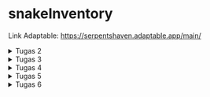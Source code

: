 # snakeInventory
Link Adaptable: https://serpentshaven.adaptable.app/main/
<details>
   <summary> Tugas 2 </summary>
   
   1. Jelaskan bagaimana cara kamu mengimplementasikan checklist di atas secara step-by-step (bukan hanya sekadar mengikuti tutorial).

   2. Buatlah bagan yang berisi request client ke web aplikasi berbasis Django beserta responnya dan jelaskan pada bagan tersebut kaitan antara urls.py,
   views.py, models.py, dan berkas html.
      HTTP request -->  urls.py
                           |
                           v
   models.py   <-- -->  views.py --> HTTP response
                           ʌ
                           |
                      templates.py
    
    Setelah client melakukan HTTP request kepada URL, akan dicari pattern yang sesuai pada urls.py lalu akan dipanggil fungsi atau class pada views.py yang sesuai. Jika ada data yang dibutuhkan, proses akan dilanjut ke models.py yang menyediakan data tersebut. Setelah itu akan dikembalikan kepada views.py yang akan memberikan HTTP response yang mengandung berkas HTML kembali kepada client.


   3. Jelaskan mengapa kita menggunakan virtual environment? Apakah kita tetap dapat membuat aplikasi web berbasis Django
   tanpa menggunakan virtual environment?
      Virtual environment digunakan untuk meng-install package dan library yang dibutuhkan untuk suatu projek tanpa memengaruhi projek lain. Misal, jika pada projek 1, dibutuhkan package A versi 1, namun pada projek 2 dibutuhkan package A versi 2, dengan menggunakan virtual environment, hal tersebut bisa dilakukan sehingga tidak terjadi conflict. Jika virtual environment tidak digunakan saat membuat suatu projek, semua package dan library akan digunakan secara global. Walau tidak menggunakan virtual environment bisa dilakukan, hal tersebut tidak dianjurkan agar bisa menghindari conflict yang mungkin terjadi.

   4. Jelaskan apakah itu MVC, MVT, MVVM dan perbedaan dari ketiganya.
      MVC. MVT, dan MVVM merupakan pola arsitektur yang digunakan pada pengembangan perangkat lunak yang mengimplementasikan separation of concern, yaitu konsep dimana komponen yang berkaitan akan dijadikan suatu kesatuan dan dipisah dari kelompok komponen lainnya.
    
      MVC merupakan singkatan dari Model, View, Controller.
      Model bertugas untuk mengelola data pada database dan me-respond kepada request user.
      View bertugas untuk menangkap input dan menampilkan data tersebut kepada user.
      Controller bertugas untuk menghubungkan Model dan View. Controller menerima input dari View, memberikan nya ke Model, lalu mengganti View
      sesuai input tersebut.

      MVT merupakan singkatan dari Model, View, Template.
      Model pada MVT memiliki tugas yang mirip dengan Model pada MVC, yaitu untuk mengelola data.
      View bertanggung jawab untuk menerima web request dan memberikan response yang sesuai.
      Template bertugas untuk menampilkan data yang diterima dari View.

      MVVM merupakan singkatan dari Model, View, ViewModel.
      Model pada MVVM memiliki tugas yang mirip dengan Model pada MVC dan MVT, yaitu untuk mengelola data.
      View pada MVVM juga memiliki tugas yang mirip dengan View pada MVC dan MVT, yaitu berhubungan dengan User Interface.
      ViewModel bertugas untuk menghubungkan Model dan View dengan menerima data dari Model dan memberikannya ke View.

      Salah satu perbedaan dari MVC, MVT, dan MVVM adalah interaksi View nya. Pada MVC, View berhubungan dengan Controller untuk mengirimkan input user serta me-request update dari Model. Pada MVT, View menggunakan View functions untuk mengakses Model dan me-return HTTP response. Dan pada MVVM, View berinteraksi dengan ViewModel yang akan menghubungkan dengan Model.
</details>

<details>
   <summary>Tugas 3</summary>

   1. Apa perbedaan antara form POST dan form GET dalam Django?
      POST dan GET merupakan method HTTP request. POST digunakan untuk mengirim data ke server untuk mengganti isi database. Sedangkan GET digunakan untuk mengambil data dari server dan tidak mengganti isi dari database. Pada request POST, data dikirimkan melalui request body sehingga membuat request POST lebih aman untuk mengirimkan data dibanding GET yang datanya akan tertulis dalam URL. POST biasanya digunakan untuk mengisi data diri karena data tersebut bersifat pribadi, sedangkan GET biasanya digunakan untuk mencari suatu hal pada search bar karena bersifat umum.

   2. Apa perbedaan utama antara XML, JSON, dan HTML dalam konteks pengiriman data?
      Hypertext Markup Language (HTML) digunakan untuk menampilkan teks, gambar, dan multimedia lainnya seperti audio, video, dll. eXtensible Markup Language (XML) dan JavaScript Object Notation (JSON) dapat dipertukarkan, namun XML menyimpan data dengan menggunakan tag dalam struktur tree sedangkan JSON menggunakan key-value pairs seperti dictionary. Maka dari itu, HTML lebih fokus kepada penampilan suatu website, sedangkan XML dan JSON lebih fokus pada pengaturan struktur data

   3. Mengapa JSON sering digunakan dalam pertukaran data antara aplikasi web modern?
      JSON sering digunakan karena kemudahan pengaturan dan pembacaan data oleh manusia dan komputer. JSON juga mudah diimplementasikan pada bermacam bahasa pemrograman.

   4. Jelaskan bagaimana cara kamu mengimplementasikan checklist di atas secara step-by-step (bukan hanya sekadar mengikuti tutorial).
      1. Membuat input form untuk menambahkan objek model pada app sebelumnya.
         Membuat file forms.py yang mengimport class Item dari models.py sehingga nanti akan bisa menginput nilai name, morph, price, amount, dan description pada form dalam website. Selanjutnya, pada views.py, akan ditambahkan function baru (create_item) untuk menerima POST request agar setelah form nya terisi, view nya akan ke redirect ke main.html dengan tambahan item (beserta atribut yang dapat ditambahkan) pada tabel. Pada function show_main, semua objek yang ada di Item, akan disimpan di variabel items, yang disimpan pada string 'items' agar bisa dipanggil dalam main.html. Kemudian, akan ditambahkan URL path pada urlpatterns untuk create_item dalam urls.py (di dalam main) supaya forms nya dapat dibuka pada halaman baru website. Di file create_item.html, terdapat kode untuk penampilan halaman forms.
         form method="POST" --> agar data yang terisi pada form terkirim menggunakan method POST
         {% csrf_token %} --> Cross-Site Request Forgery (CSRF), untuk memastikan bahwa yang mensubmisi form nya berwenang untuk melakukan hal tersebut, dan mencegah pemalsuan data
         form.as_table --> membuat form dalam tabel, kolom pertama akan berisi judul atribut (seperti name, morph, price, amount, dan description), dan kolom kedua akan menerima input dari user untuk setiap atribut yang ada.
         Terakhir, menambahkan button pada main.html untuk mendirect ke halaman forms (create_item.html).

      2. Tambahkan 5 fungsi views untuk melihat objek yang sudah ditambahkan dalam format HTML, XML, JSON, XML by ID, dan
      JSON by ID.
         Pertama akan di import class HttpResponse dari django.http dan modul serializers dari django.core pada views.py. HttpResponse akan mengizinkan kita untuk mengirim data yang sesuai dengan permintaan client. Sedangkan serializers berguna untuk mengganti format data yang ada ke dalam bentuk HTML, XML atau JSON.
         Untuk format HTML, akan ditambahkan function show_main pada views.py, dimana semua objek yang ada di Item, akan disimpan di variabel items, yang disimpan pada string 'items' agar bisa dipanggil dalam main.html. (Pembuatan fungsi create_item sudah dibahas pada poin 1).
         Lalu akan dibuat fungsi show_xml dan show_json pada views.py dengan cara mengambil semua objek pada class Item dan mengubahnya menggunakan serializers menjadi XML dan JSON sesuai dengan nama fungsinya. Setelah itu, data dalam bentuk XML atau JSON tersebut akan dikembalikan sebagai HTTP response menggunakan class HttpResponse.
         Terdapat juga fungsi show_xml_by_id dan show_json_by_id dimana HTTP response hanya akan berisi Item yang sesuai dengan id yang diberikan. Pada fungsi-fungsi tersebut, terdapat 'filter(pk=id)' pada bagian akhir barisan kode pertama yang bertujuan untuk mengecek jika ada instance Item yang memiliki primary key (pk) yang sesuai dengan id yang diberikan.

      3. Membuat routing URL untuk masing-masing views yang telah ditambahkan pada poin 2.
         Untuk membuat routing URL, pada urls.py, akan di import fungsi-fungsi yang telah dibuat dari main.views. Lalu, akan ditambahkan path pada urlpatterns yang akan berisi pattern pada url, fungsi pada view, dan nama nya.

   ![POSTMAN: html](html.png)
   ![POSTMAN: xml](xml.png)
   ![POSTMAN: json](json.png)
   ![POSTMAN: xml by id](<xml by id [1].png>)
   ![POSTMAN: json by id](<json by id [2].png>)
</details>

<details>
<summary>Tugas 4</summary>
   
   Username 1: Sabina, Password 1: Kucing<33  
   Username 2: Kucing, Password 2: haloakukucing

   1. Apa itu Django UserCreationForm, dan jelaskan apa kelebihan dan kekurangannya?
      UserCreationForm merupakan built-in class pada Django yang bertujuan untuk membuat akun pengguna baru pada suatu website. Kelebihan dari UserCreationForm adalah karena class ini mempercepat pembuatan form registrasi pengguna baru, menghandle keamanan password dengan melakukan hashing, memastikan program konsisten, gampang disesuaikan dengan kebutuhan aplikasi dan sudah terintegrasi dengan sistem autentikasi Django. Namun UserCreationForm juga memiliki kekurangan nya sendiri, yaitu UserCreationForm hanya meng-handle registrasi akun yang simpel, class ini juga lebih memfokuskan ke area logic dari pembuatan akun baru sehingga UI nya tidak terlalu menarik, dan memiliki error handling yang terbatas.

   2. Apa perbedaan antara autentikasi dan otorisasi dalam konteks Django, dan mengapa keduanya penting?
      Autentikasi merupakan proses verifikasi suatu user, apakah user tersebut ada pada database atau tidak, sedangkan otorisasi merupakan proses verifikasi atas hal apa yang user tersebut bisa buka atau lakukan pada suatu aplikasi. Keduanya merupakan aspek penting dalam sebuah aplikasi karena mereka menjamin keamanan dan perlindungan data, sehingga seorang user tidak bisa mengakses data yang tidak boleh diakses. Autentikasi dan otorisasi juga menjamin akuntabilitas user dan user yang taat peraturan dikarenakan perilaku dan tindakan user pada sebuah aplikasi dapat dilacak.

   3. Apa itu cookies dalam konteks aplikasi web, dan bagaimana Django menggunakan cookies untuk mengelola data sesi
   pengguna?
      Cookies merupakan data-data kecil yang server kirimkan ke browser user, data tersebut kemudian dismpan secara lokal. Informasi pada cookies dapat diambil dan dikembalikan ke server jika ada permintaan. Cookies bertujuan untuk mengingat preferensi user dan men-track perilaku user. Cookies yang digunakan untuk mengelola data sesi pengguna merupakan session cookies. Cara kerja session cookies adalah dengan Django membuat session untuk user, lalu menyimpan data dalam cookies pada memori browser. Data tersebut kemudian digunakan untuk menyimpan data sementara selama terdapat HTTP request secara efisien. Session akan berakhir ketika browser ditutup.

   4. Apakah penggunaan cookies aman secara default dalam pengembangan web, atau apakah ada risiko potensial yang harus
   diwaspadai?
      Secara general, cookies aman untuk digunakan karena data disimpan pada client-side sehingga server tidak menyimpan informasi megenai user. Namun, jika cookies tidak diimplementasikan dengan baik, data tersebut dapat diakses oleh website lain dan orang lain dapat memanipulasi atau mencuri data cookies. Oleh karena itu, cookies harus diimplementasikan dengan baik agar data user terjamin keamanannya.

   5. Jelaskan bagaimana cara kamu mengimplementasikan checklist di atas secara step-by-step (bukan hanya sekadar mengikuti
   tutorial).

      1. Mengimplementasikan fungsi registrasi, login, dan logout untuk memungkinkan pengguna untuk mengakses aplikasi sebelumnya dengan lancar.
         Untuk membuat fungsi registrasi, pertama akan di-import built-in class UserCreationForm (seperti yang ada pada pertanyaan 1) pada views.py yang terletak di directory main. Setelah itu akan ditambahkan fungsi register yang menerima POST request. Ketika data yang dimasukkan sesuai dengan ketentuan, akun nya akan terbuat, dan user akan ke-redirect ke halaman main. Lalu, akan dibuat login.html yang akan mengatur display halaman registrasi akun baru, file tersebut juga akan dihubungkan dengan fungsi yang telah dibuat pada views.py. Setelah selesai, pada urls.py, akan di-import fungsi register dan akan ditambahkan path url baru dalam urlpatterns untuk ke halaman register.

         Setelah fungsi register telah dibuat, akan dibuat juga fungsi login. Pada views.py akan di-import function authenticate dan login yang memungkinkan pengguna melakukan login jika user telah terautentikasi. Lalu akan dibuat fungsi login yang akan ngecek jika username dan password yang diberikan sesuai dengan yang ada pada database. Jika data yang diberikan benar, maka user akan melihat halaman main, dan jika salah, user akan mendapat message "Sorry, incorrect username or password. Please try again." Setelah itu, akan dibuat login.html pada direktori templates di main yang akan mengatur display halaman login. Halaman tersebut akan dihubungkan dengan fungsi login pada views. Setelah selesai, pada urls.py, akan di-import fungsi login_user dan akan ditambahkan path url baru dalam urlpatterns untuk ke halaman login.

         Untuk membuat fungsi logout, akan di-import function logout pada views.py, dan menambahkan function logout_user. Maka jika ada request untuk logout, user akan ke-redirect ke halaman login. Pada main.html, akan ditambahkan button logout yang akan mengenerate url logout jika button tersebut di-click. Terakhir, pada urls.py, akan di-import fungsi logout_user dan akan ditambahkan path url baru dalam urlpatterns untuk redirect ke halaman yang akan ada jika button logout di-click.

         Setelah dibuat fungsi dan file html yang dibutuhkan, akan ditambahkan function login_required pada views.py, dan menambahkan baris "@login_required(login_url='/login')" sebelum fungsi show_main yang akan mengharuskan user untuk melakukan login sebelum masuk ke halaman main.

      2. Membuat dua akun pengguna dengan masing-masing tiga dummy data menggunakan model yang telah dibuat pada aplikasi sebelumnya untuk setiap akun di lokal.
         Ketika telah diimplementasikan fungsi-fungsi yang ada pada langkah 1, file nya akan di-run melalui terminal, akan di-click button "Register Now" dan mendaftarkan 2 account dengan mengisi username dan password yang sesuai dengan ketentuan, setelah itu, lakukan login, dan tambahkan barang dengan meng-click button "Add New Item" dan mengisi data yang dibutuhkan. Setelah itu, click button "Add Item", dan data akan muncul pada tabel di halaman main.

      3. Menghubungkan model Item dengan User.
         Pada models.py yang ada di main, import class User. Pada class Item, akan ditambahkan barisan kode "user = models.ForeignKey(User, on_delete=models.CASCADE)" yang menghubungkan item dengan user, dimana jika user di hapus, item-item yang berasosiasi dengan user tersebut juga akan terhapus.

      4. Menampilkan detail informasi pengguna yang sedang logged in seperti username dan menerapkan cookies seperti last login pada halaman utama aplikasi.
         Setelah selesai melakukan poin 3, dalam fungsi create_item pada views.py di main, akan ditambahkan beberapa baris kode yang bertujuan untuk memastikan bahwa item yang ditambahkan user tidak langsung ditaruh di main semua user, melainkan ditaruh pada main user yang sedang login. Setelah itu, akan diganti 'name' pada fungsi show_main di views.py menjadi username dari user yang sedang login. Untuk menambahkan cookies last login, akan di-import modul datetime dan menambahkan baris "response.set_cookie('last_login', str(datetime.datetime.now()))" pada fungsi login_user. Setelah itu, akan ditambahkan baris 'last_login': request.COOKIES['last_login'],' pada fungsi show_main agar data terlihat jika user melakukan login. Agar cookie terhapus saat user melakukan logout, tambahkan baris "response.delete_cookie('last_login')" pada fungsi logout_user. Lalu, akan ditambahkan kode html "Sesi terakhir login: {{ last_login }}" pada main.html agar dapat terlihat pada halaman main.
</details>

<details>
   <summary>Tugas 5</summary>
   
   1. Jelaskan manfaat dari setiap element selector dan kapan waktu yang tepat untuk menggunakannya.
      Element selector adalah salah satu jenis selektor dalam CSS yang digunakan untuk memilih elemen HTML berdasarkan nama elemennya. Setiap elemen HTML memiliki nama tertentu, seperti "p" untuk paragraf, "h1" untuk heading 1, "div" untuk divisi, dll. Element selector bermanfaat untuk memilih semua elemen dengan jenis tertentu dalam dokumen HTML tanpa perlu menambahkan atribut atau kelas tambahan pada elemen tersebut, element selector dapat digunakan secara global di seluruh halaman web, dan ini berguna ketika ingin menerapkan style ke semua elemen dengan jenis tertentu, seperti memodifikasi semua paragraf atau semua heading, dan element selector memungkinkan memilih semua elemen dengan jenis yang sama, sehingga dapat dengan mudah menerapkan gaya yang seragam pada elemen-elemen tersebut.
      
      Penerapan element selector yang cocok adalah ketika menerapkan gaya dasar dan seragam pada elemen-elemen yang memiliki jenis yang sama dalam seluruh halaman web, termasuk mengatur font, warna teks, margin, dan padding pada elemen-elemen seperti paragraf, heading, atau daftar. Element selector juga sering digunakan dalam gaya CSS reset atau normalize untuk menghilangkan gaya default browser yang berbeda-beda pada elemen-elemen HTML. Ini membantu memastikan bahwa tampilan situs web konsisten di berbagai browser, dan yang terakhir ketika ingin mengganti gaya default elemen-elemen HTML tertentu (misalnya, mengubah tampilan tautan atau daftar).

   2. Jelaskan HTML5 Tag yang kamu ketahui.
      1. `<html>`: Ini adalah tag yang mengelilingi seluruh dokumen HTML dan menunjukkan awal dan akhir dari dokumen HTML.
      2. `<head>`: Tag ini berisi informasi metadata tentang halaman web, seperti judul halaman, referensi ke file CSS atau JavaScript, dan meta tag untuk deskripsi, kata kunci, dan karakter set.
      3. `<title>`: Tag ini digunakan dalam elemen 'head' untuk menentukan judul halaman web yang akan ditampilkan di tab browser.
      4. `<meta>`: Tag ini digunakan untuk menentukan metadata tambahan, seperti karakter set dokumen, deskripsi halaman, dan kata kunci yang berkaitan dengan halaman web.
      5. `<link>`: Tag ini digunakan untuk menghubungkan dokumen HTML dengan berkas eksternal, seperti file CSS untuk mengatur tampilan halaman.
      6. `<style>`: Tag ini digunakan untuk menyisipkan CSS langsung ke dalam dokumen HTML, baik dalam elemen 'head' atau langsung dalam elemen HTML.
      7. `<body>`: Ini adalah tag yang berisi semua konten yang akan ditampilkan di halaman web, seperti teks, gambar, tautan, dan elemen lainnya.
      8. `<h1>, <h2>, <h3>, <h4>, <h5>, <h6>`: Tag-tag ini digunakan untuk menandai judul atau heading di halaman web, dengan 'h1' sebagai judul level tertinggi dan 'h6' sebagai level terendah.
      9. `<p>`: Tag ini digunakan untuk mengelilingi paragraf teks.
      10. `<a>`: Tag ini digunakan untuk membuat tautan atau hyperlink ke halaman web lain atau ke bagian lain dalam halaman yang sama.
      11. `<img>`: Tag ini digunakan untuk menampilkan gambar di halaman web dan menyediakan atribut src untuk menentukan sumber gambar.
      12. `<ul>, <ol>, <li>`: Tag-tag ini digunakan untuk membuat daftar tak terurut 'ul', daftar terurut 'ol', dan item daftar 'li'.
      13. `<div>`: Tag ini digunakan sebagai wadah atau kontainer umum untuk mengelompokkan dan mengatur elemen-elemen HTML.
      14. `<span>`: Tag ini digunakan sebagai wadah untuk mengaplikasikan gaya atau manipulasi pada sebagian kecil teks atau elemen dalam halaman web.
      15. `<input>`: Tag ini digunakan untuk membuat elemen input dalam formulir web, seperti kotak teks, tombol radio, atau kotak centang.
      16. `<form>`: Tag ini digunakan untuk membuat formulir web yang dapat digunakan untuk mengumpulkan data dari pengguna.
      17. `<video> dan <audio>`: Tag-tag ini digunakan untuk menyisipkan pemutar video atau audio di halaman web.
      18. `<header>, <nav>, <footer>, dan <aside>`: Tag-tag ini digunakan untuk mengidentifikasi elemen-elemen penting dalam struktur halaman, seperti bagian header, menu navigasi, footer, dan konten tambahan.

   3. Jelaskan perbedaan antara margin dan padding.
      |`Parameter Perbandingan ` |`Margin`    | `Pading`|
      |---    |---    |---    |
      |Definisi| Ruang antara bagian luar tata letak dan perbatasan. | Ruang antara konten elemen dan perbatasannya. Ini menciptakan ruang di dalam elemen dan diukur dalam piksel, ems, atau satuan panjang lainnya.|
      | Otomatisasi   | Dapat diatur secara otomatis. | Tidak dapat diatur secara otomatis.|
      |Lokasi  | Berurusan dengan aspek eksternal dokumen.| Berkaitan dengan aspek internal dokumen.|
      |Warna Latar Belakang| Tidak terpengaruh oleh elemen gaya internal. |  Dipengaruhi oleh elemen gaya internal.|
      |Nilai Numerik |Dapat berupa bilangan bulat apa saja.|Hanya bisa berupa bilangan real positif.	|

   4. Jelaskan perbedaan antara framework CSS Tailwind dan Bootstrap. Kapan sebaiknya kita menggunakan Bootstrap daripada Tailwind, dan sebaliknya?
      Tailwind CSS dan Bootstrap adalah dua framework CSS yang populer digunakan untuk membangun tampilan web. Berikut adalah perbedaan antara keduanya serta kapan sebaiknya menggunakan Bootstrap daripada Tailwind, dan sebaliknya:
      1. Pendekatan Styling:
         `Tailwind CSS`: Tailwind adalah framework CSS yang berfokus pada pendekatan utility-first. Ini berarti Anda membangun tampilan Anda dengan menggabungkan kelas-kelas utilitas yang disediakan oleh Tailwind dalam HTML Anda. Anda dapat menentukan styling elemen secara langsung di markup HTML.
         `Bootstrap`: Bootstrap menggunakan pendekatan komponen-first. Anda membangun tampilan Anda dengan menggabungkan komponen-komponen yang telah diatur dan dirancang sebelumnya dalam framework. Anda sering menggunakan kelas CSS Bootstrap untuk menerapkan gaya.

      2. Customization:
         `Tailwind CSS`: Tailwind sangat mudah disesuaikan. Anda dapat menyesuaikan setiap aspek tampilan dengan mengedit berkas konfigurasi Tailwind atau menambahkan kelas-kelas utilitas kustom Anda sendiri.
         `Bootstrap`: Bootstrap memiliki tema dan gaya bawaan yang cukup konsisten. Anda dapat menyesuaikan tampilan dengan mengedit variabel Sass atau menggunakan alat penyesuaian yang disediakan oleh Bootstrap, tetapi perubahan kustom dapat memerlukan sedikit lebih banyak pekerjaan.

      3. Ukuran File:
         `Tailwind CSS`: Tailwind cenderung menghasilkan kode HTML yang lebih besar karena kelas-kelas utilitasnya ditambahkan langsung ke markup HTML. Ini dapat menghasilkan ukuran file yang lebih besar.
         `Bootstrap`: Bootstrap memiliki ukuran file yang lebih kecil karena Anda hanya memuat komponen yang diperlukan dan menggunakan kelas CSS Bootstrap yang relevan.

      4. Penggunaan:
         `Tailwind CSS`: Tailwind sering digunakan oleh pengembang yang lebih suka bekerja dengan pendekatan utility-first dan ingin mengendalikan setiap aspek tampilan mereka secara detail. Ini juga cocok untuk proyek-proyek yang memerlukan tampilan yang sangat kustom.
         `Bootstrap`: Bootstrap sangat cocok untuk proyek-proyek yang ingin membangun tampilan dengan cepat menggunakan komponen-komponen yang sudah ada. Ini adalah pilihan yang baik jika Anda ingin menghemat waktu dalam pembangunan dan memiliki tampilan yang cukup konsisten.

      5. Kompleksitas:
         `Tailwind CSS`: Tailwind dapat menjadi lebih sederhana dan lebih langsung karena Anda mengatur styling dengan kelas-kelas utilitas. Namun, ini juga dapat menjadi lebih rumit jika tampilan Anda menjadi sangat kompleks dengan banyak kelas.
         `Bootstrap`: Bootstrap menawarkan komponen-komponen yang sudah siap pakai, yang dapat mengurangi kerumitan dalam membangun tampilan yang rumit.

      Pilihan antara Tailwind CSS dan Bootstrap akan bergantung pada preferensi dan kebutuhan proyek. Jika diinginkan kendali yang lebih besar atas styling dan tampilan, serta siap menghabiskan lebih banyak waktu untuk menyesuaikan, Tailwind bisa menjadi pilihan yang baik. Jika ingin membangun tampilan dengan cepat dengan komponen-komponen yang sudah ada, Bootstrap bisa menjadi pilihan yang lebih cocok.
   
   5. Jelaskan bagaimana cara kamu mengimplementasikan checklist di atas secara step-by-step (bukan hanya sekadar mengikuti tutorial).
      Pada file main.html, ditambahkan tag `<style>` yang berisi kode CSS untuk mengatur detail gambar background, warna text, font yang digunakan, desain button, desain tabel, peletakkan komponen-komponen yang ada, dll. Style yang sudah dibuat akan kemudian diimplementasikan pada bagian HTML nya dengan menggunakan atribut class pada elemen yang ingin menggunakan style tersebut. Pada file-file lain pada templates: login.html, register.html, create_item.html, dan edit_item.html juga dilakukan hal yang sama.

</details>

<details>
   <summary>Tugas 6</summary>

   1. Jelaskan perbedaan antara asynchronous programming dengan synchronous programming.
      

   2. Dalam penerapan JavaScript dan AJAX, terdapat penerapan paradigma event-driven programming. Jelaskan maksud dari paradigma tersebut dan sebutkan salah satu contoh penerapannya pada tugas ini.
   
   3. Jelaskan penerapan asynchronous programming pada AJAX.

   4. Pada PBP kali ini, penerapan AJAX dilakukan dengan menggunakan Fetch API daripada library jQuery. Bandingkanlah kedua teknologi tersebut dan tuliskan pendapat kamu teknologi manakah yang lebih baik untuk digunakan.
   
   5. Jelaskan bagaimana cara kamu mengimplementasikan checklist di atas secara step-by-step (bukan hanya sekadar mengikuti tutorial).

</details>